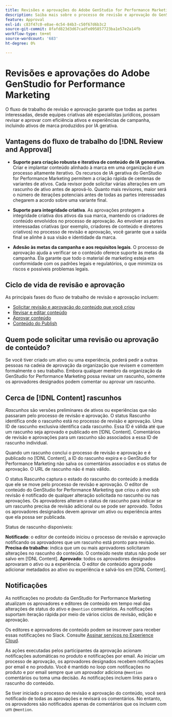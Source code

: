 ```yaml
---
title: Revisões e aprovações do Adobe GenStudio for Performance Marketing
description: Saiba mais sobre o processo de revisão e aprovação do GenStudio for Performance Marketing.
feature: Approval
exl-id: c83f47c0-e8ae-4c54-84b3-c50f67d6b3c2
source-git-commit: 8fafd823d3d67cadfe095857723ba1e57e2a14fb
workflow-type: tm+mt
source-wordcount: '683'
ht-degree: 0%

---
```


# Revisões e aprovações do Adobe GenStudio for Performance Marketing

O fluxo de trabalho de revisão e aprovação garante que todas as partes interessadas, desde equipes criativas até especialistas jurídicos, possam revisar e aprovar com eficiência ativos e experiências de campanha, incluindo ativos de marca produzidos por IA gerativa.

## Vantagens do fluxo de trabalho do [!DNL Review and Approval]

* **Suporte para criação robusta e iterativa de conteúdo de IA generativa**. Criar e implantar conteúdo alinhado à marca em uma organização é um processo altamente iterativo. Os recursos de IA gerativa do GenStudio for Performance Marketing permitem a criação rápida de centenas de variantes de ativos. Cada revisor pode solicitar várias alterações em um rascunho de ativo antes de aprová-lo. Quanto mais revisores, maior será o número de iterações potenciais antes de todas as partes interessadas chegarem a acordo sobre uma variante final.

* **Suporte para integridade criativa**. As aprovações protegem a integridade criativa dos ativos da sua marca, mantendo os criadores de conteúdo envolvidos no processo de aprovação. Ao envolver as partes interessadas criativas (por exemplo, criadores de conteúdo e diretores criativos) no processo de revisão e aprovação, você garante que a saída final se alinhe à sua visão e identidade da marca.

* **Adesão às metas da campanha e aos requisitos legais**. O processo de aprovação ajuda a verificar se o conteúdo oferece suporte às metas da campanha. Ela garante que todo o material de marketing esteja em conformidade com os padrões legais e regulatórios, o que minimiza os riscos e possíveis problemas legais.

## Ciclo de vida de revisão e aprovação

As principais fases do fluxo de trabalho de revisão e aprovação incluem:

* [Solicitar revisão e aprovação do conteúdo que você criou](./request-review.md)
* [Revisar e editar conteúdo](./review-and-edit.md)
* [Aprovar conteúdo](./approve-content.md)
* [Conteúdo do Publish](./publish-content.md)

## Quem pode solicitar uma revisão ou aprovação de conteúdo?

Se você tiver criado um ativo ou uma experiência, poderá pedir a outras pessoas na cadeia de aprovação da organização que revisem e comentem formalmente o seu trabalho. Embora qualquer membro da organização da GenStudio for Performance Marketing possa revisar um rascunho, somente os aprovadores designados podem comentar ou aprovar um rascunho.

## Cerca de [!DNL Content] rascunhos

_Rascunhos_ são versões preliminares de ativos ou experiências que não passaram pelo processo de revisão e aprovação. O status Rascunho identifica onde o rascunho está no processo de revisão e aprovação. Uma ID de rascunho exclusiva identifica cada rascunho. Essa ID é válida até que um rascunho seja aprovado e publicado em [!DNL Content]. Comentários de revisão e aprovações para um rascunho são associados a essa ID de rascunho individual.

Quando um rascunho conclui o processo de revisão e aprovação e é publicado no [!DNL Content], a ID do rascunho expira e o GenStudio for Performance Marketing não salva os comentários associados e os status de aprovação. O URL de rascunho não é mais válido.

O status Rascunho captura o estado do rascunho do conteúdo à medida que ele se move pelo processo de revisão e aprovação. O editor de conteúdo do GenStudio for Performance Marketing que criou o ativo sob revisão é notificado de qualquer alteração solicitada no rascunho ou nas aprovações. Os aprovadores alteram o status de rascunho para indicar se um rascunho precisa de revisão adicional ou se pode ser aprovado. Todos os aprovadores designados devem aprovar um ativo ou experiência antes que ela possa ser publicada.

Status de rascunho disponíveis:

**Notificado**: o editor de conteúdo iniciou o processo de revisão e aprovação notificando os aprovadores que um rascunho está pronto para revisão.
**Precisa do trabalho**: indica que um ou mais aprovadores solicitaram alterações no rascunho do conteúdo. O conteúdo neste status não pode ser salvo em [!DNL Content].
**Aprovado**: todos os aprovadores designados aprovaram o ativo ou a experiência. O editor de conteúdo agora pode adicionar metadados ao ativo ou experiência e salvá-los em [!DNL Content].

## Notificações

As notificações no produto da GenStudio for Performance Marketing atualizam os aprovadores e editores de conteúdo em tempo real das alterações de status do ativo e `@mention` comentários. As notificações suportam iteração rápida por meio de vários ciclos de revisão, edição e aprovação.

Os editores e aprovadores de conteúdo podem se inscrever para receber essas notificações no Slack. Consulte [Assinar serviços no Experience Cloud](https://experienceleague.adobe.com/en/docs/core-services/interface/features/account-preferences#slack).

As ações executadas pelos participantes da aprovação acionam notificações automáticas no produto e notificações por email. Ao iniciar um processo de aprovação, os aprovadores designados recebem notificações por email e no produto. Você é mantido no loop com notificações no produto e por email sempre que um aprovador adiciona `@mention` comentários ou toma uma decisão. As notificações incluem links para o rascunho do conteúdo.

Se tiver iniciado o processo de revisão e aprovação do conteúdo, você será notificado de todas as aprovações e revisará os comentários. No entanto, os aprovadores são notificados apenas de comentários que os incluem com um `@mention`.
